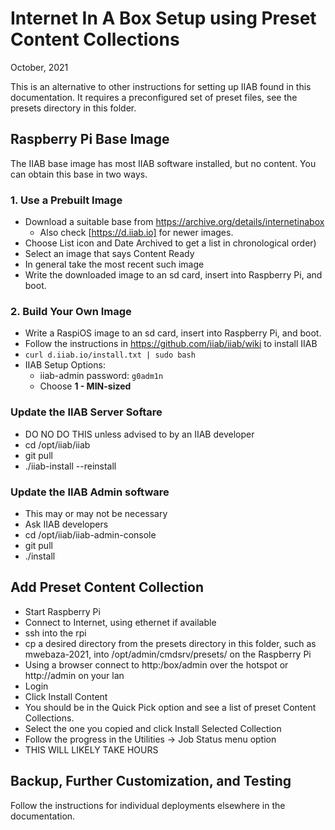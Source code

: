 # Internet In A Box Setup using Preset Content Collections

October, 2021<br />

This is an alternative to other instructions for setting up IIAB found in this documentation. It requires a preconfigured set of preset files, see the presets directory in this folder.

## Raspberry Pi Base Image

The IIAB base image has most IIAB software installed, but no content. You can obtain this base in two ways.

### 1. Use a Prebuilt Image

* Download a suitable base from https://archive.org/details/internetinabox
  * Also check [https://d.iiab.io] for newer images.
* Choose List icon and Date Archived to get a list in chronological order)
* Select an image that says Content Ready
* In general take the most recent such image
* Write the downloaded image to an sd card, insert into Raspberry Pi, and boot.

### 2. Build Your Own Image

* Write a RaspiOS image to an sd card, insert into Raspberry Pi, and boot.
* Follow the instructions in https://github.com/iiab/iiab/wiki to install IIAB
 * `curl d.iiab.io/install.txt | sudo bash`
* IIAB Setup Options:
  * iiab-admin password:  `g0adm1n`
  * Choose **1 - MIN-sized**

### Update the IIAB Server Softare

* DO NO DO THIS unless advised to by an IIAB developer
* cd /opt/iiab/iiab
* git pull
* ./iiab-install --reinstall

### Update the IIAB Admin software

* This may or may not be necessary
* Ask IIAB developers
* cd /opt/iiab/iiab-admin-console
* git pull
* ./install

## Add Preset Content Collection

* Start Raspberry Pi
* Connect to Internet, using ethernet if available
* ssh into the rpi
* cp a desired directory from the presets directory in this folder, such as mwebaza-2021, into /opt/admin/cmdsrv/presets/ on the Raspberry Pi
* Using a browser connect to http:/box/admin over the hotspot or http:/<server ip>/admin on your lan
* Login
* Click Install Content
* You should be in the Quick Pick option and see a list of preset Content Collections.
* Select the one you copied and click Install Selected Collection
* Follow the progress in the Utilities -> Job Status menu option
* THIS WILL LIKELY TAKE HOURS

## Backup, Further Customization, and Testing

Follow the instructions for individual deployments elsewhere in the documentation.

